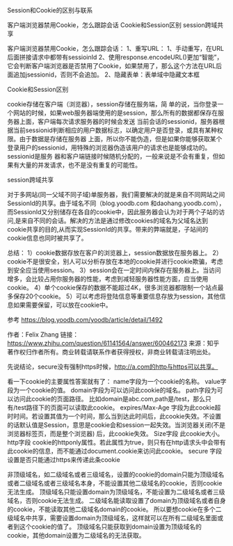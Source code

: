 Session和Cookie的区别与联系


客户端浏览器禁用Cookie，怎么跟踪会话
Cookie和Session区别
session跨域共享




客户端浏览器禁用Cookie，怎么跟踪会话：
1、重写URL：
    1、手动重写，在URL后面拼接请求中都带有sessioinId
    2、使用response.encodeURL()更加“智能”，它会判断客户端浏览器是否禁用了Cookie，如果禁用了，那么这个方法在URL后面追加jsessionid，否则不会追加。
2、隐藏表单：表单域中隐藏文本框



Cookie和Session区别

cookie存储在客户端（浏览器），session存储在服务端，简 单的说，当你登录一个网站的时候，如果web服务器端使用的是session，那么所有的数据都保存在服务器上面，客户端每次请求服务器的时候会发送 当前会话的sessionid，服务器根据当前sessionid判断相应的用户数据标志，以确定用户是否登录，或具有某种权限。由于数据是存储在服务器 上面，所以你不能伪造，但是如果你能够获取某个登录用户的sessionid，用特殊的浏览器伪造该用户的请求也是能够成功的。sessionid是服务 器和客户端链接时候随机分配的，一般来说是不会有重复，但如果有大量的并发请求，也不是没有重复的可能性。



session跨域共享

对于多网站(同一父域不同子域)单服务器，我们需要解决的就是来自不同网站之间SessionId的共享。由于域名不同（blog.yoodb.com 和daohang.yoodb.com），而SessionId又分别储存在各自的cookie中，因此服务器会认为对于两个子站的访问,是来自不同的会话。解决的方法是通过修改cookies的域名为父域名达到cookie共享的目的,从而实现SessionId的共享。带来的弊端就是，子站间的cookie信息也同时被共享了。



总结：
1）cookie数据存放在客户的浏览器上，session数据放在服务器上。
2）cookie不是很安全，别人可以分析存放在本地的cookie并进行cookie欺骗，考虑到安全应当使用session。
3）session会在一定时间内保存在服务器上。当访问增多，会比较占用你服务器的性能，考虑到减轻服务器性能方面，应当使用cookie。
4）单个cookie保存的数据不能超过4K，很多浏览器都限制一个站点最多保存20个cookie。
5）可以考虑将登陆信息等重要信息存放为session，其他信息如果需要保留，可以放在cookie中。



参考
https://blog.yoodb.com/yoodb/article/detail/1492




作者：Felix Zhang
链接：https://www.zhihu.com/question/61141564/answer/600462173
来源：知乎
著作权归作者所有。商业转载请联系作者获得授权，非商业转载请注明出处。

先说结论，secure没有强制https时候，http://a.com的http与https可以共享。

看一下cookie的主要属性答案就有了：
name字段为一个cookie的名称。
value字段为一个cookie的值。
domain字段为可以访问此cookie的域名。
path字段为可以访问此cookie的页面路径。 比如domain是abc.com,path是/test，那么只有/test路径下的页面可以读取此cookie。
expires/Max-Age 字段为此cookie超时时间。若设置其值为一个时间，那么当到达此时间后，此cookie失效。不设置的话默认值是Session，意思是cookie会和session一起失效。当浏览器关闭(不是浏览器标签页，而是整个浏览器) 后，此cookie失效。
Size字段 此cookie大小。
http字段  cookie的httponly属性。若此属性为true，则只有在http请求头中会带有此cookie的信息，而不能通过document.cookie来访问此cookie。
secure 字段 设置是否只能通过https来传递此条cookie


非顶级域名，如二级域名或者三级域名，设置的cookie的domain只能为顶级域名或者二级域名或者三级域名本身，不能设置其他二级域名的cookie，否则cookie无法生成。
顶级域名只能设置domain为顶级域名，不能设置为二级域名或者三级域名，否则cookie无法生成。
二级域名能读取设置了domain为顶级域名或者自身的cookie，不能读取其他二级域名domain的cookie。
所以要想cookie在多个二级域名中共享，需要设置domain为顶级域名，这样就可以在所有二级域名里面或者到这个cookie的值了。
顶级域名只能获取到domain设置为顶级域名的cookie，其他domain设置为二级域名的无法获取。





